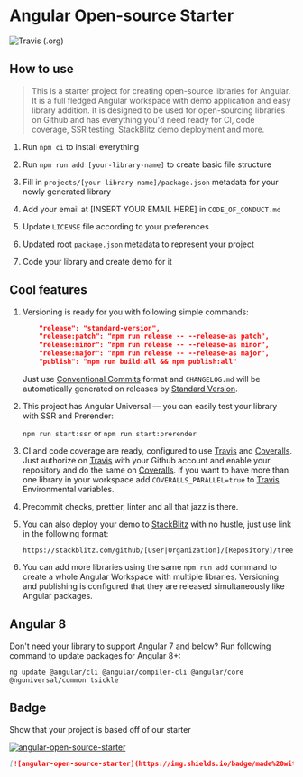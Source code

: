 # Angular Open-source Starter

![Travis (.org)](https://img.shields.io/travis/TinkoffCreditSystems/angular-open-source-starter)

## How to use

> This is a starter project for creating open-source libraries for Angular.
> It is a full fledged Angular workspace with demo application and easy library addition.
> It is designed to be used for open-sourcing libraries on Github and has everything
> you'd need ready for CI, code coverage, SSR testing, StackBlitz demo deployment and more.

1. Run `npm ci` to install everything

2. Run `npm run add [your-library-name]` to create basic file structure

3. Fill in `projects/[your-library-name]/package.json` metadata for your newly generated library

4. Add your email at [INSERT YOUR EMAIL HERE] in `CODE_OF_CONDUCT.md`

5. Update `LICENSE` file according to your preferences

6. Updated root `package.json` metadata to represent your project

7. Code your library and create demo for it

## Cool features

1.  Versioning is ready for you with following simple commands:

    ```json
        "release": "standard-version",
        "release:patch": "npm run release -- --release-as patch",
        "release:minor": "npm run release -- --release-as minor",
        "release:major": "npm run release -- --release-as major",
        "publish": "npm run build:all && npm publish:all"
    ```

    Just use [Conventional Commits](https://www.conventionalcommits.org/en/v1.0.0-beta.4/)
    format and `CHANGELOG.md` will be automatically generated on releases by
    [Standard Version](https://github.com/conventional-changelog/standard-version#standard-version).

2.  This project has Angular Universal —
    you can easily test your library with SSR and Prerender:

    `npm run start:ssr` or `npm run start:prerender`

3.  CI and code coverage are ready, configured to use
    [Travis](http://travis-ci.org/) and [Coveralls](https://coveralls.io).
    Just authorize on [Travis](http://travis-ci.org/) with your Github account
    and enable your repository and do the same on [Coveralls](https://coveralls.io).
    If you want to have more than one library in your workspace add
    `COVERALLS_PARALLEL=true` to [Travis](http://travis-ci.org/) Environmental variables.

4.  Precommit checks, prettier, linter and all that jazz is there.

5.  You can also deploy your demo to [StackBlitz](https://stackblitz.com) with no hustle,
    just use link in the following format:

        https://stackblitz.com/github/[User|Organization]/[Repository]/tree/master/projects/demo

6.  You can add more libraries using the same `npm run add` command to create a whole Angular Workspace
    with multiple libraries. Versioning and publishing is configured that they are released simultaneously like Angular packages.

## Angular 8

Don't need your library to support Angular 7 and below? Run following command to update packages for Angular 8+:

    ng update @angular/cli @angular/compiler-cli @angular/core @nguniversal/common tsickle

## Badge

Show that your project is based off of our starter

[![angular-open-source-starter](https://img.shields.io/badge/made%20with-angular--open--source--starter-d81676?logo=angular)](https://github.com/TinkoffCreditSystems/angular-open-source-starter)

```md
[![angular-open-source-starter](https://img.shields.io/badge/made%20with-angular--open--source--starter-d81676?logo=angular)](https://github.com/TinkoffCreditSystems/angular-open-source-starter)
```
